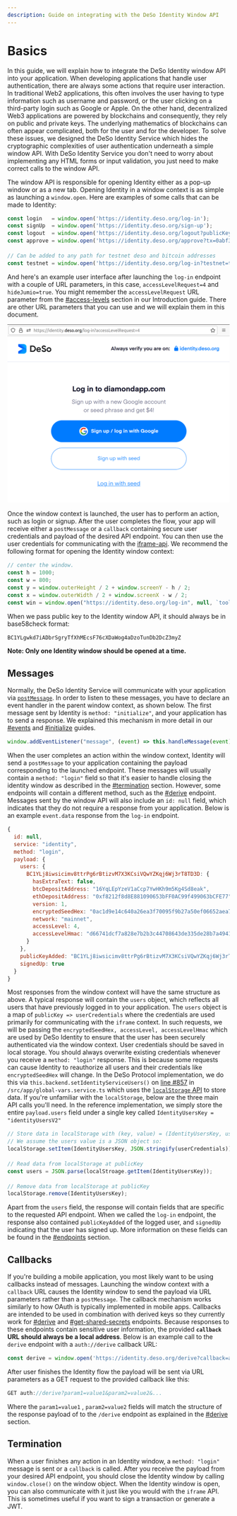 ```yaml
---
description: Guide on integrating with the DeSo Identity Window API
---
```


# Basics

In this guide, we will explain how to integrate the DeSo Identity window API into your application. When developing applications that handle user authentication, there are always some actions that require user interaction. In traditional Web2 applications, this often involves the user having to type information such as username and password, or the user clicking on a third-party login such as Google or Apple. On the other hand, decentralized Web3 applications are powered by blockchains and consequently, they rely on public and private keys. The underlying mathematics of blockchains can often appear complicated, both for the user and for the developer. To solve these issues, we designed the DeSo Identity Service which hides the cryptographic complexities of user authentication underneath a simple window API. With DeSo Identity Service you don't need to worry about implementing any HTML forms or input validation, you just need to make correct calls to the window API.

The window API is responsible for opening Identity either as a pop-up window or as a new tab. Opening Identity in a window context is as simple as launching a `window.open`. Here are examples of some calls that can be made to Identity:

```javascript
const login   = window.open('https://identity.deso.org/log-in');
const signUp  = window.open('https://identity.deso.org/sign-up');
const logout  = window.open('https://identity.deso.org/logout?publicKey=BC123...');
const approve = window.open('https://identity.deso.org/approve?tx=0abf35a...');

// Can be added to any path for testnet deso and bitcoin addresses
const testnet = window.open('https://identity.deso.org/log-in?testnet=true');
```

And here's an example user interface after launching the `log-in` endpoint with a couple of URL parameters, in this case, `accessLevelRequest=4` and `hideJumio=true`. You might remember the `accessLevelRequest` URL parameter from the [#access-levels](../identity.md#access-levels "mention") section in our Introduction guide. There are other URL parameters that you can use and we will explain them in this document.&#x20;

![Example usage of Window API ](<../../.gitbook/assets/Screenshot from 2021-11-25 01-00-478.png>)

Once the window context is launched, the user has to perform an action, such as login or signup. After the user completes the flow, your app will receive either a `postMessage` or a `callback` containing secure user credentials and payload of the desired API endpoint. You can then use the user credentials for communicating with the [iframe-api](../iframe-api/ "mention"). We recommend the following format for opening the Identity window context:&#x20;

```javascript
// center the window.
const h = 1000;
const w = 800;
const y = window.outerHeight / 2 + window.screenY - h / 2;
const x = window.outerWidth / 2 + window.screenX - w / 2;
const win = window.open("https://identity.deso.org/log-in", null, `toolbar=no, width=${w}, height=${h}, top=${y}, left=${x}`);
```

When we pass public key to the Identity window API, it should always be in base58check format:

```javascript
BC1YLgwkd7iADbrSgryTfXhMEcsF76cXDaWog4aDzoTunDb2DcZ3myZ
```

**Note: Only one Identity window should be opened at a time.**&#x20;

## Messages

Normally, the DeSo Identity Service will communicate with your application via [`postMessage`](https://developer.mozilla.org/en-US/docs/Web/API/Window/postMessage). In order to listen to these messages, you have to declare an event handler in the parent window context, as shown below. The first message sent by Identity is `method: "initialize"`, and your application has to send a response. We explained this mechanism in more detail in our [#events](../identity.md#events "mention") and [#initialize](../identity.md#initialize "mention") guides.

```javascript
window.addEventListener("message", (event) => this.handleMessage(event));
```

When the user completes an action within the window context, Identity will send a `postMessage` to your application containing the payload corresponding to the launched endpoint. These messages will usually contain a `method: "login"` field so that it's easier to handle closing the identity window as described in the [#termination](./#termination "mention") section. However, some endpoints will contain a different method, such as the [#derive](./#derive "mention") endpoint. Messages sent by the window API will also include an `id: null` field, which indicates that they do not require a response from your application. Below is an example `event.data` response from the `log-in` endpoint.

```javascript
{
  id: null,
  service: "identity",
  method: "login",
  payload: {
    users: {
      BC1YLj8iwsicimv8ttrPg6rBtizvM7X3KCsiVQwYZKqj6Wj3rT8TD3D: {
        hasExtraText: false,
        btcDepositAddress: "16YqLEpYzeV1aCcp7YwHKh9m5Kg4Sd8eak",
        ethDepositAddress: "0xf8212f8d8E881090653bFF0AC99f499063bCFE77",
        version: 1,
        encryptedSeedHex: "0ac1d9e14c640a26ea3f70095f9b27a50ef06652aea7a2f19f086d750e5f4ecf2d752568b9e3fd3400ad8581d9cf8da5dab3ea29078c1a528f81a51b55514ed5",
        network: "mainnet",
        accessLevel: 4,
        accessLevelHmac: "d66741dcf7a828e7b2b3c44708643de335de28b7a4941eeb687a6d5b1da66e77"
      }
    },
    publicKeyAdded: "BC1YLj8iwsicimv8ttrPg6rBtizvM7X3KCsiVQwYZKqj6Wj3rT8TD3D",
    signedUp: true
  }
}
```

Most responses from the window context will have the same structure as above. A typical response will contain the `users` object, which reflects all users that have previously logged in to your application. The `users` object is a map of `publicKey => userCredentials` where the credentials are used primarily for communicating with the `iframe` context. In such requests, we will be passing the `encryptedSeedHex, accessLevel, accessLevelHmac` which are used by  DeSo Identity to ensure that the user has been securely authenticated via the window context. User credentials should be saved in local storage. You should always overwrite existing credentials whenever you receive a `method: "login"` response. This is because some requests can cause Identity to reauthorize all users and their credentials like `encryptedSeedHex` will change. In the DeSo Protocol implementation, we do this via `this.backend.setIdentityServiceUsers()` on [line #857](https://github.com/deso-protocol/frontend/blob/6d6225a8425f2fe7ad84a222027159333b2c754f/src/app/global-vars.service.ts#L857) in `/src/app/global-vars.service.ts` which uses the [`localStorage` API](https://developer.mozilla.org/en-US/docs/Web/API/Window/localStorage) to store data. If you're unfamiliar with the `localStorage`, below are the three main API calls you'll need. In the reference implementation, we simply store the entire `payload.users` field under a single key called `IdentityUsersKey = "identityUsersV2"`

```javascript
// Store data in localStorage with (key, value) = (IdentityUsersKey, users)
// We assume the users value is a JSON object so:
localStorage.setItem(IdentityUsersKey, JSON.stringify(userCredentials));

// Read data from localStorage at publicKey
const users = JSON.parse(localStroage.getItem(IdentityUsersKey));

// Remove data from localStorage at publicKey
localStorage.remove(IdentityUsersKey);
```

Apart from the `users` field, the response will contain fields that are specific to the requested API endpoint. When we called the `log-in` endpoint, the response also contained `publicKeyAdded` of the logged user, and `signedUp` indicating that the user has signed up. More information on these fields can be found in the [#endpoints](./#endpoints "mention") section.

## Callbacks

If you're building a mobile application, you most likely want to be using callbacks instead of messages. Launching the window context with a `callback` URL causes the Identity window to send the payload via URL parameters rather than a `postMessage`. The callback mechanism works similarly to how OAuth is typically implemented in mobile apps. Callbacks are intended to be used in combination with derived keys so they currently work for [#derive](./#derive "mention") and [#get-shared-secrets](./#get-shared-secrets "mention") endpoints. Because responses to these endpoints contain sensitive user information, the provided **`callback`** **URL should always be a local address**. Below is an example call to the `derive` endpoint with a `auth://derive` callback URL:

```javascript
const derive = window.open('https://identity.deso.org/derive?callback=auth://derive');
```

After user finishes the Identity flow the payload will be sent via URL parameters as a GET request to the provided callback like this:

```javascript
GET auth://derive?param1=value1&param2=value2&...
```

Where the `param1=value1` , `param2=value2` fields will match the structure of the response payload of to the `/derive` endpoint as explained in the [#derive](./#derive "mention") section.

## Termination

When a user finishes any action in an Identity window, a `method: "login"` message is sent or a `callback` is called. After you receive the payload from your desired API endpoint, you should close the Identity window by calling `window.close()` on the window object. When the Identity window is open, you can also communicate with it just like you would with the `iframe` API. This is sometimes useful if you want to sign a transaction or generate a JWT.

